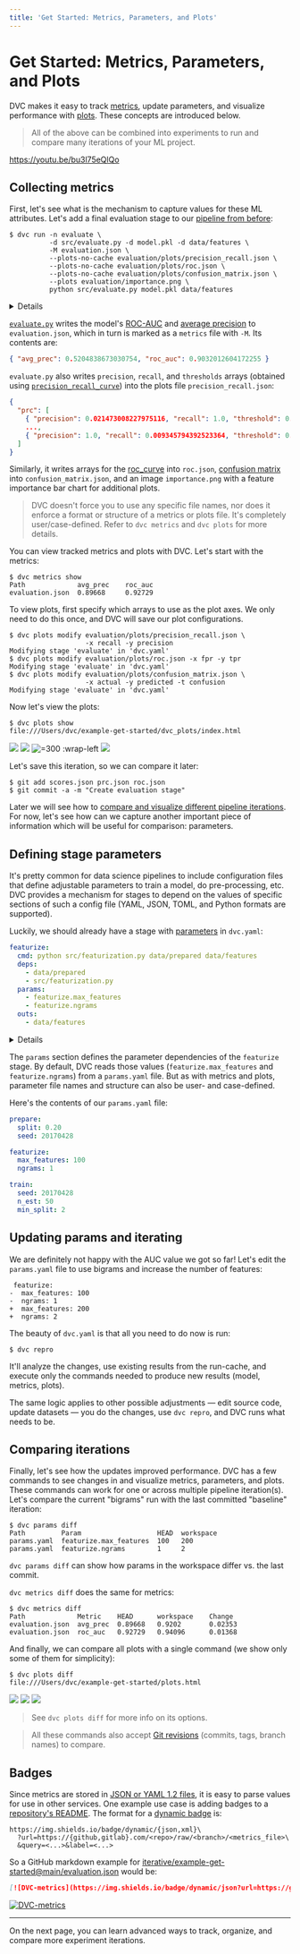 ```yaml
---
title: 'Get Started: Metrics, Parameters, and Plots'
---
```


# Get Started: Metrics, Parameters, and Plots

DVC makes it easy to track [metrics](/doc/command-reference/metrics), update
<abbr>parameters</abbr>, and visualize performance with
[plots](/doc/command-reference/plots). These concepts are introduced below.

> All of the above can be combined into <abbr>experiments</abbr> to run and
> compare many iterations of your ML project.

https://youtu.be/bu3l75eQlQo

## Collecting metrics

First, let's see what is the mechanism to capture values for these ML
attributes. Let's add a final evaluation stage to our
[pipeline from before](/doc/start/data-pipelines):

```dvc
$ dvc run -n evaluate \
          -d src/evaluate.py -d model.pkl -d data/features \
          -M evaluation.json \
          --plots-no-cache evaluation/plots/precision_recall.json \
          --plots-no-cache evaluation/plots/roc.json \
          --plots-no-cache evaluation/plots/confusion_matrix.json \
          --plots evaluation/importance.png \
          python src/evaluate.py model.pkl data/features
```

<details>

### 💡 Expand to see what happens under the hood.

The `-M` option here specifies a metrics file, while `--plots-no-cache`
specifies a plots file (produced by this stage) which will not be
<abbr>cached</abbr> by DVC. `dvc run` generates a new stage in the `dvc.yaml`
file:

```yaml
evaluate:
  cmd: python src/evaluate.py model.pkl data/features
  deps:
    - data/features
    - model.pkl
    - src/evaluate.py
  metrics:
    - evaluation.json:
        cache: false
  plots:
    - evaluation/importance.png
    - evaluation/plots/confusion_matrix.json:
        cache: false
    - evaluation/plots/precision_recall.json:
        cache: false
    - evaluation/plots/roc.json:
        cache: false
```

The biggest difference to previous stages in our pipeline is in two new
sections: `metrics` and `plots`. These are used to mark certain files containing
ML "telemetry". Metrics files contain scalar values (e.g. `AUC`) and plots files
contain matrices, data series (e.g. `ROC curves` or model loss plots), or images
to be visualized and compared.

> With `cache: false`, DVC skips caching the output, as we want
> `evaluation.json`, `precision_recall.json`, `confusion_matrix.json`, and
> `roc.json` to be versioned by Git.

</details>

[`evaluate.py`](https://github.com/iterative/example-get-started/blob/master/src/evaluate.py)
writes the model's
[ROC-AUC](https://scikit-learn.org/stable/modules/model_evaluation.html#receiver-operating-characteristic-roc)
and
[average precision](https://scikit-learn.org/stable/modules/model_evaluation.html#precision-recall-and-f-measures)
to `evaluation.json`, which in turn is marked as a `metrics` file with `-M`. Its
contents are:

```json
{ "avg_prec": 0.5204838673030754, "roc_auc": 0.9032012604172255 }
```

`evaluate.py` also writes `precision`, `recall`, and `thresholds` arrays
(obtained using
[`precision_recall_curve`](https://scikit-learn.org/stable/modules/generated/sklearn.metrics.precision_recall_curve.html))
into the plots file `precision_recall.json`:

```json
{
  "prc": [
    { "precision": 0.021473008227975116, "recall": 1.0, "threshold": 0.0 },
    ...,
    { "precision": 1.0, "recall": 0.009345794392523364, "threshold": 0.6 }
  ]
}
```

Similarly, it writes arrays for the
[roc_curve](https://scikit-learn.org/stable/modules/generated/sklearn.metrics.roc_curve.html)
into `roc.json`,
[confusion matrix](https://scikit-learn.org/stable/modules/generated/sklearn.metrics.confusion_matrix.html)
into `confusion_matrix.json`, and an image `importance.png` with a feature
importance bar chart for additional plots.

> DVC doesn't force you to use any specific file names, nor does it enforce a
> format or structure of a metrics or plots file. It's completely
> user/case-defined. Refer to `dvc metrics` and `dvc plots` for more details.

You can view tracked metrics and plots with DVC. Let's start with the metrics:

```dvc
$ dvc metrics show
Path             avg_prec    roc_auc
evaluation.json  0.89668     0.92729
```

To view plots, first specify which arrays to use as the plot axes. We only need
to do this once, and DVC will save our plot configurations.

```dvc
$ dvc plots modify evaluation/plots/precision_recall.json \
                   -x recall -y precision
Modifying stage 'evaluate' in 'dvc.yaml'
$ dvc plots modify evaluation/plots/roc.json -x fpr -y tpr
Modifying stage 'evaluate' in 'dvc.yaml'
$ dvc plots modify evaluation/plots/confusion_matrix.json \
                   -x actual -y predicted -t confusion
Modifying stage 'evaluate' in 'dvc.yaml'

```

Now let's view the plots:

```dvc
$ dvc plots show
file:///Users/dvc/example-get-started/dvc_plots/index.html
```

![](/img/plots_prc_get_started_show.svg)
![](/img/plots_roc_get_started_show.svg)
![](/img/plots_importance_get_started_show.png '=300 :wrap-left')
![](/img/plots_cm_get_started_show.svg)

Let's save this iteration, so we can compare it later:

```dvc
$ git add scores.json prc.json roc.json
$ git commit -a -m "Create evaluation stage"
```

Later we will see how to
[compare and visualize different pipeline iterations](#comparing-iterations).
For now, let's see how can we capture another important piece of information
which will be useful for comparison: parameters.

## Defining stage parameters

It's pretty common for data science pipelines to include configuration files
that define adjustable parameters to train a model, do pre-processing, etc. DVC
provides a mechanism for stages to depend on the values of specific sections of
such a config file (YAML, JSON, TOML, and Python formats are supported).

Luckily, we should already have a stage with
[parameters](/doc/command-reference/params) in `dvc.yaml`:

```yaml
featurize:
  cmd: python src/featurization.py data/prepared data/features
  deps:
    - data/prepared
    - src/featurization.py
  params:
    - featurize.max_features
    - featurize.ngrams
  outs:
    - data/features
```

<details>

### ⚙️ Expand to recall how it was generated.

The `featurize` stage
[was created](/doc/start/data-pipelines#dependency-graphs-dags) with this
`dvc run` command. Notice the argument sent to the `-p` option (short for
`--params`):

```dvc
$ dvc run -n featurize \
          -p featurize.max_features,featurize.ngrams \
          -d src/featurization.py -d data/prepared \
          -o data/features \
          python src/featurization.py data/prepared data/features
```

</details>

The `params` section defines the parameter dependencies of the `featurize`
stage. By default, DVC reads those values (`featurize.max_features` and
`featurize.ngrams`) from a `params.yaml` file. But as with metrics and plots,
parameter file names and structure can also be user- and case-defined.

Here's the contents of our `params.yaml` file:

```yaml
prepare:
  split: 0.20
  seed: 20170428

featurize:
  max_features: 100
  ngrams: 1

train:
  seed: 20170428
  n_est: 50
  min_split: 2
```

## Updating params and iterating

We are definitely not happy with the AUC value we got so far! Let's edit the
`params.yaml` file to use bigrams and increase the number of features:

```git
 featurize:
-  max_features: 100
-  ngrams: 1
+  max_features: 200
+  ngrams: 2
```

The beauty of `dvc.yaml` is that all you need to do now is run:

```dvc
$ dvc repro
```

It'll analyze the changes, use existing results from the <abbr>run-cache</abbr>,
and execute only the commands needed to produce new results (model, metrics,
plots).

The same logic applies to other possible adjustments — edit source code, update
datasets — you do the changes, use `dvc repro`, and DVC runs what needs to be.

## Comparing iterations

Finally, let's see how the updates improved performance. DVC has a few commands
to see changes in and visualize metrics, parameters, and plots. These commands
can work for one or across multiple pipeline iteration(s). Let's compare the
current "bigrams" run with the last committed "baseline" iteration:

```dvc
$ dvc params diff
Path         Param                   HEAD  workspace
params.yaml  featurize.max_features  100   200
params.yaml  featurize.ngrams        1     2
```

`dvc params diff` can show how params in the workspace differ vs. the last
commit.

`dvc metrics diff` does the same for metrics:

```dvc
$ dvc metrics diff
Path             Metric    HEAD      workspace    Change
evaluation.json  avg_prec  0.89668   0.9202       0.02353
evaluation.json  roc_auc   0.92729   0.94096      0.01368
```

And finally, we can compare all plots with a single command (we show only some
of them for simplicity):

```dvc
$ dvc plots diff
file:///Users/dvc/example-get-started/plots.html
```

![](/img/plots_prc_get_started_diff.svg)
![](/img/plots_roc_get_started_diff.svg)
![](/img/plots_importance_get_started_diff.png)

> See `dvc plots diff` for more info on its options.

> All these commands also accept
> [Git revisions](https://git-scm.com/docs/gitrevisions) (commits, tags, branch
> names) to compare.

## Badges

Since metrics are stored in
[JSON or YAML 1.2 files](/doc/command-reference/metrics#supported-file-formats),
it is easy to parse values for use in other services. One example use case is
adding badges to a
[repository's README](https://docs.github.com/en/repositories/managing-your-repositorys-settings-and-features/customizing-your-repository/about-readmes).
The format for a [dynamic badge](https://shields.io/#dynamic-badge) is:

```
https://img.shields.io/badge/dynamic/{json,xml}\
  ?url=https://{github,gitlab}.com/<repo>/raw/<branch>/<metrics_file>\
  &query=<...>&label=<...>
```

So a GitHub markdown example for
[iterative/example-get-started@main/evaluation.json](https://github.com/iterative/example-get-started/raw/main/evaluation.json)
would be:

```md
[![DVC-metrics](https://img.shields.io/badge/dynamic/json?url=https://github.com/iterative/example-get-started/raw/main/evaluation.json&query=avg_prec&label=Average%20Precision&colorA=grey&colorB=F46737)](https://github.com/iterative/example-get-started/raw/main/evaluation.json)
```

[![DVC-metrics](https://img.shields.io/badge/dynamic/json?url=https://github.com/iterative/example-get-started/raw/main/evaluation.json&query=avg_prec&label=Average%20Precision&colorA=grey&colorB=F46737)](https://github.com/iterative/example-get-started/raw/main/evaluation.json)

---

On the next page, you can learn advanced ways to track, organize, and compare
more experiment iterations.
